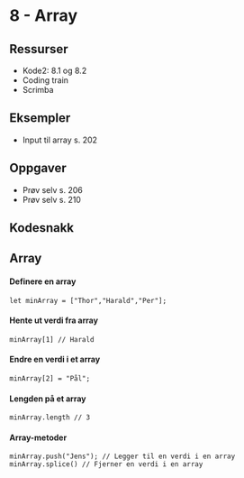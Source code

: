 # 8 - Array

## Ressurser
- Kode2: 8.1 og 8.2
- Coding train
- Scrimba

## Eksempler
- Input til array s. 202

## Oppgaver
- Prøv selv s. 206
- Prøv selv s. 210

## Kodesnakk

## Array

#### Definere en array
`let minArray = ["Thor","Harald","Per"];`

#### Hente ut verdi fra array
`minArray[1] // Harald`

#### Endre en verdi i et array
`minArray[2] = "Pål";`

#### Lengden på et array
`minArray.length // 3`

#### Array-metoder
`minArray.push("Jens"); // Legger til en verdi i en array`
`minArray.splice() // Fjerner en verdi i en array`